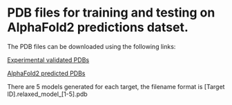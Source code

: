 # PDB files for training and testing on AlphaFold2 predictions datset.

 The PDB files can be downloaded using the following links:

 [Experimental validated PDBs](https://drive.google.com/file/d/1H7AI2cYqP5nZYhmNJULxuzrODh6elrYz/view?usp=sharing)

 [AlphaFold2 predicted PDBs](https://drive.google.com/file/d/1E-ktBms7U_frxEXX9SxFnH97zPjIDyVd/view?usp=sharing)
 
There are 5 models generated for each target, the filename format is [Target ID].relaxed_model_[1-5].pdb 
